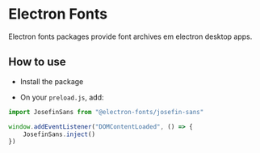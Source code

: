 # Electron Fonts

Electron fonts packages provide font archives em electron desktop apps.

## How to use

* Install the package

* On your `preload.js`, add:

```ts
import JosefinSans from "@electron-fonts/josefin-sans"

window.addEventListener("DOMContentLoaded", () => {
    JosefinSans.inject()
})
```
